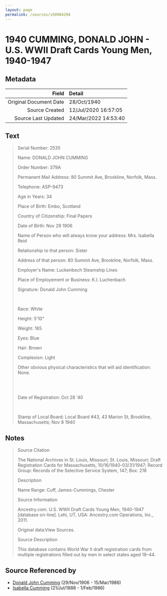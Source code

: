 ```yaml
---
layout: page
permalink: /sources/s50984294
---
```


# 1940 CUMMING, DONALD JOHN - U.S. WWII Draft Cards Young Men, 1940-1947

## Metadata
Field | Detail
---:|:---
Original Document Date | 28/Oct/1940
Source Created | 12/Jul/2020 16:57:05
Source Last Updated | 24/Mar/2022 14:53:40

## Text

> Serial Number: 2535
>
> Name: DONALD JOHN CUMMING
>
> Order Number: 379A
>
> Permanent Mail Address: 80 Summit Ave, Brookline, Norfolk, Mass.
>
> Telephone: ASP-9473
>
> Age in Years: 34
>
> Place of Birth: Embo, Scotland
>
> Country of Citizenship: Final Papers
>
> Date of Birth: Nov 29 1906
>
> Name of Person who will always know your address: Mrs. Isabella Reid
>
> Relationship to that person: Sister
>
> Address of that person: 80 Summit Ave, Brookline, Norfolk, Mass.
>
> Employer's Name: Luckenbech Steamship Lines
>
> Place of Employement or Business: K.I. Luchenbach
>
> Signature: Donald John Cumming
>
> <br/>
>
> Race: White
>
> Height: 5'10"
>
> Weight: 165
>
> Eyes: Blue
>
> Hair: Brown
>
> Complexion: Light
>
> Other obvious physical characteristics that will aid identification: None.
>
> <br/>
>
> <br/>
>
> Date of Registration: Oct 28 '40
>
> <br/>
>
> Stamp of Local Board: Local Board #43, 43 Marion St, Brookline, Massachusetts; Nov 8 1940
>

## Notes

> Source Citation 
>
> The National Archives in St. Louis, Missouri; St. Louis, Missouri; Draft Registration Cards for Massachusetts, 10/16/1940-03/31/1947; Record Group: Records of the Selective Service System, 147; Box: 218
>
> Description
>
> Name Range: Cuff, James-Cummings, Chester
>
> Source Information
>
> Ancestry.com. U.S. WWII Draft Cards Young Men, 1940-1947 [database on-line]. Lehi, UT, USA: Ancestry.com Operations, Inc., 2011.
>
> Original data:View Sources.
>
> Source Description
>
> This database contains World War II draft registration cards from multiple registrations filled out by men in select states aged 18–44.
>


## Source Referenced by

* [Donald John Cumming](../people/@22331378@-donald-john-cumming-b1906-11-29-d1986-3-15.md) (29/Nov/1906 - 15/Mar/1986)
* [Isabella Cumming](../people/@84684994@-isabella-cumming-b1888-7-21-d1986-2-1.md) (21/Jul/1888 - 1/Feb/1986)
